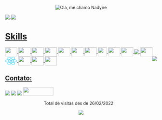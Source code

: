 <p align="center">
  <img src="https://github.com/NadyneBarbieri/NadyneBarbieri/blob/main/assets/nadyne.gif" alt="Olá, me chamo Nadyne">
</p>
<div>
  <a href="https://github.com/NadyneBarbieri">
  <img height="180em"  align="center" src="https://github-readme-stats.vercel.app/api?username=NadyneBarbieri&show_icons=true&theme=react&include_all_commits=true&count_private=true"/>
  <img height="180em"  align="center" src="https://github-readme-stats.vercel.app/api/top-langs/?username=NadyneBarbieri&layout=compact&langs_count=7&theme=react" />
</div>

<h1> Skills </h1>
<div style="display: inline_block">
  <img align="center" height="30" width="40" src="https://cdn.jsdelivr.net/gh/devicons/devicon/icons/html5/html5-original.svg" width="30" height="30" />
  <img align="center" height="30" width="40" src="https://cdn.jsdelivr.net/gh/devicons/devicon/icons/css3/css3-original.svg" width="30" height="30"/>
  <img align="center" height="30" width="40" src="https://cdn.jsdelivr.net/gh/devicons/devicon/icons/javascript/javascript-original.svg" width="30" height="30"/>
  <img align="center" height="30" width="40" src="https://cdn.jsdelivr.net/gh/devicons/devicon/icons/typescript/typescript-original.svg" height="30"/>
  <img align="center" height="30" width="40" src="https://cdn.jsdelivr.net/gh/devicons/devicon/icons/java/java-original.svg" width="30" height="30" />
  <img align="center" height="30" width="40" src="https://cdn.jsdelivr.net/gh/devicons/devicon/icons/spring/spring-original.svg" width="30" height="30"/>
  <img align="center" height="30" width="40" src="https://cdn.jsdelivr.net/gh/devicons/devicon/icons/mysql/mysql-original.svg" width="30" height="30"/>
  <img align="center" height="30"  src="https://raw.githubusercontent.com/isocpp/logos/master/cpp_logo.png" width="30" height="30"/>
  <img align="center" height="30" width="40"  src="https://cdn.worldvectorlogo.com/logos/visual-studio-code-1.svg" />
  <img align="center" height="30" width="40" src="https://cdn.worldvectorlogo.com/logos/git-bash.svg" />
  <img align="center" height="30 width="40" src="https://cdn.jsdelivr.net/gh/devicons/devicon/icons/angularjs/angularjs-original.svg" />
  <img align="center" height="30" width="40" src="https://cdn.jsdelivr.net/gh/devicons/devicon/icons/python/python-original.svg" />
  <img align="center" height="30" width="40" src="https://raw.githubusercontent.com/devicons/devicon/master/icons/react/react-original.svg" />
  <img align="center" height="30" width="40" src="https://cdn.jsdelivr.net/gh/devicons/devicon/icons/figma/figma-original.svg" />
  <img align="center" height="30" width="40" src="https://cdn.jsdelivr.net/gh/devicons/devicon/icons/nodejs/nodejs-original.svg" />
  <img align="center" height="30" width="40" src="https://cdn.worldvectorlogo.com/logos/postman.svg" />
  <img align="right" height="150em" height="150" 
  <width="148" height="180" src="https://media.giphy.com/media/OpzPFEqd44SYAIFrs6/giphy.gif">
 
<div> 
 <h2>Contato: </h2>
  <a target="_blank" href="https://www.instagram.com/nadyenebarbieri/" target="_blank"><img src="https://img.shields.io/badge/-Instagram-%23E4405F?style=for-the-badge&logo=instagram&logoColor=white" target="_blank"></a>
  <a target="_blank" href = "mailto:barbierinadyne@gmail.com"><img src="https://img.shields.io/badge/-Gmail-%23333?style=for-the-badge&logo=gmail&logoColor=white" target="_blank"></a>
  <a target="_blank" href="https://www.linkedin.com/in/nadynebarbieri" target="_blank"><img src="https://img.shields.io/badge/-LinkedIn-%230077B5?style=for-the-badge&logo=linkedin&logoColor=white" target="_blank"></a> 
   <a href="https://discord.com/#5421" target="_blank"><img width="100" height="28" src="https://img.shields.io/badge/Discord-7289DA?style=for-the-badge&logo=discord&logoColor=white"/></a>

</div>
<p align="center" margin="300px"> Total de visitas des de 26/02/2022 </p>
<p align="center"> <img src="https://profile-counter.glitch.me/NadyneBarbieri/count.svg" /></p>

